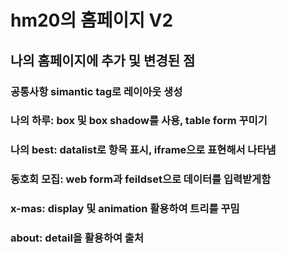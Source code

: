 # hm20의 홈페이지 V2
## 나의 홈페이지에 추가 및 변경된 점
### 공통사항 simantic tag로 레이아웃 생성
### 나의 하루: box 및 box shadow를 사용, table form 꾸미기
### 나의 best: datalist로 항목 표시, iframe으로 표현해서 나타냄
### 동호회 모집: web form과 feildset으로 데이터를 입력받게함
### x-mas: display 및 animation 활용하여 트리를 꾸밈
### about: detail을 활용하여 출처 
